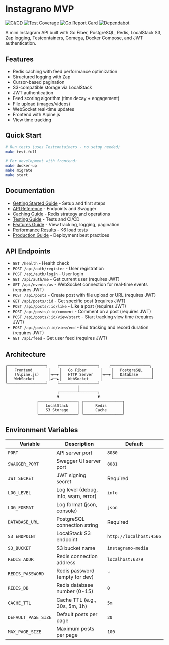 # Instagrano MVP

[![CI/CD](https://github.com/rodolfodpk/instagrano/actions/workflows/ci.yml/badge.svg)](https://github.com/rodolfodpk/instagrano/actions/workflows/ci.yml)
[![Test Coverage](https://img.shields.io/badge/coverage-81.9%25-brightgreen)](https://github.com/rodolfodpk/instagrano)
[![Go Report Card](https://goreportcard.com/badge/github.com/rodolfodpk/instagrano)](https://goreportcard.com/report/github.com/rodolfodpk/instagrano)
[![Dependabot](https://img.shields.io/badge/dependabot-enabled-025e8c?style=flat&logo=dependabot)](https://github.com/rodolfodpk/instagrano/security/dependabot)

A mini Instagram API built with Go Fiber, PostgreSQL, Redis, LocalStack S3, Zap logging, Testcontainers, Gomega, Docker Compose, and JWT authentication.

## Features

- Redis caching with feed performance optimization
- Structured logging with Zap
- Cursor-based pagination
- S3-compatible storage via LocalStack
- JWT authentication
- Feed scoring algorithm (time decay + engagement)
- File upload (images/videos)
- WebSocket real-time updates
- Frontend with Alpine.js
- View time tracking

## Quick Start

```bash
# Run tests (uses Testcontainers - no setup needed)
make test-full

# For development with frontend:
make docker-up
make migrate
make start
```

## Documentation

- [Getting Started Guide](docs/GETTING_STARTED.md) - Setup and first steps
- [API Reference](docs/API.md) - Endpoints and Swagger
- [Caching Guide](docs/CACHING.md) - Redis strategy and operations
- [Testing Guide](docs/TESTING.md) - Tests and CI/CD
- [Features Guide](docs/FEATURES.md) - View tracking, logging, pagination
- [Performance Results](docs/PERFORMANCE.md) - K6 load tests
- [Production Guide](docs/PRODUCTION.md) - Deployment best practices

## API Endpoints

- `GET /health` - Health check
- `POST /api/auth/register` - User registration
- `POST /api/auth/login` - User login
- `GET /api/auth/me` - Get current user (requires JWT)
- `GET /api/events/ws` - WebSocket connection for real-time events (requires JWT)
- `POST /api/posts` - Create post with file upload or URL (requires JWT)
- `GET /api/posts/:id` - Get specific post (requires JWT)
- `POST /api/posts/:id/like` - Like a post (requires JWT)
- `POST /api/posts/:id/comment` - Comment on a post (requires JWT)
- `POST /api/posts/:id/view/start` - Start tracking view time (requires JWT)
- `POST /api/posts/:id/view/end` - End tracking and record duration (requires JWT)
- `GET /api/feed` - Get user feed (requires JWT)

## Architecture

```
┌─────────────────┐    ┌─────────────────┐    ┌─────────────────┐
│   Frontend       │    │   Go Fiber      │    │   PostgreSQL    │
│   (Alpine.js)    │◄──►│   HTTP Server   │◄──►│   Database      │
│   WebSocket      │◄──►│   WebSocket     │    └─────────────────┘
└─────────────────┘    └─────────────────┘
                                │
                       ┌────────┴────────┐
                       ▼                 ▼
              ┌─────────────────┐ ┌─────────────────┐
              │   LocalStack    │ │     Redis       │
              │   S3 Storage    │ │     Cache       │
              └─────────────────┘ └─────────────────┘
```

## Environment Variables

| Variable | Description | Default |
|----------|-------------|---------|
| `PORT` | API server port | `8080` |
| `SWAGGER_PORT` | Swagger UI server port | `8081` |
| `JWT_SECRET` | JWT signing secret | Required |
| `LOG_LEVEL` | Log level (debug, info, warn, error) | `info` |
| `LOG_FORMAT` | Log format (json, console) | `json` |
| `DATABASE_URL` | PostgreSQL connection string | Required |
| `S3_ENDPOINT` | LocalStack S3 endpoint | `http://localhost:4566` |
| `S3_BUCKET` | S3 bucket name | `instagrano-media` |
| `REDIS_ADDR` | Redis connection address | `localhost:6379` |
| `REDIS_PASSWORD` | Redis password (empty for dev) | `` |
| `REDIS_DB` | Redis database number (0-15) | `0` |
| `CACHE_TTL` | Cache TTL (e.g., 30s, 5m, 1h) | `5m` |
| `DEFAULT_PAGE_SIZE` | Default posts per page | `20` |
| `MAX_PAGE_SIZE` | Maximum posts per page | `100` |